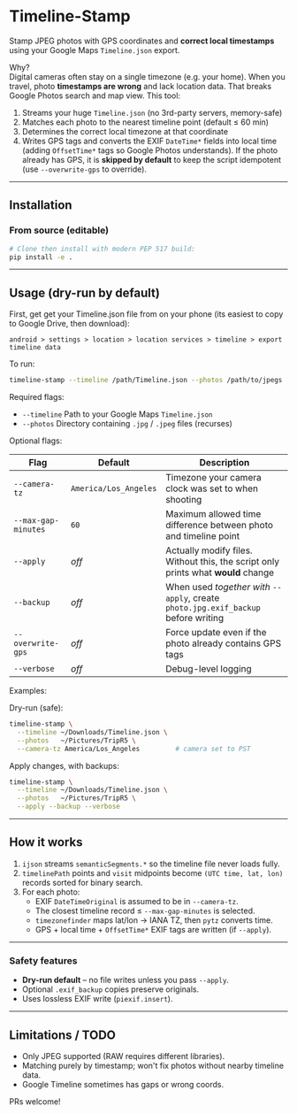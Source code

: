 # Timeline-Stamp

Stamp JPEG photos with GPS coordinates and **correct local timestamps** using your Google Maps `Timeline.json` export.

Why?  
Digital cameras often stay on a single timezone (e.g. your home). When you travel, photo **timestamps are wrong** and lack location data. That breaks Google Photos search and map view. This tool:

1. Streams your huge `Timeline.json` (no 3rd-party servers, memory-safe)
2. Matches each photo to the nearest timeline point (default ≤ 60 min)
3. Determines the correct local timezone at that coordinate
4. Writes GPS tags and converts the EXIF `DateTime*` fields into local time (adding `OffsetTime*` tags so Google Photos understands). If the photo already has GPS, it is **skipped by default** to keep the script idempotent (use `--overwrite-gps` to override).

---

## Installation

### From source (editable)

```bash
# Clone then install with modern PEP 517 build:
pip install -e .
```

---

## Usage (dry-run by default)

First, get get your Timeline.json file from on your phone (its easiest to copy to Google Drive, then download):

`android > settings > location > location services > timeline > export timeline data`

To run:

```bash
timeline-stamp --timeline /path/Timeline.json --photos /path/to/jpegs [options]
```

Required flags:

* `--timeline`  Path to your Google Maps `Timeline.json`
* `--photos`    Directory containing `.jpg` / `.jpeg` files (recurses)

Optional flags:

| Flag | Default | Description |
|---|---|---|
| `--camera-tz` | `America/Los_Angeles` | Timezone your camera clock was set to when shooting |
| `--max-gap-minutes` | `60` | Maximum allowed time difference between photo and timeline point |
| `--apply` | *off* | Actually modify files. Without this, the script only prints what **would** change |
| `--backup` | *off* | When used *together with* `--apply`, create `photo.jpg.exif_backup` before writing |
| `--overwrite-gps` | *off* | Force update even if the photo already contains GPS tags |
| `--verbose` | *off* | Debug-level logging |

Examples:

Dry-run (safe):
```bash
timeline-stamp \
  --timeline ~/Downloads/Timeline.json \
  --photos   ~/Pictures/TripR5 \
  --camera-tz America/Los_Angeles         # camera set to PST
```

Apply changes, with backups:
```bash
timeline-stamp \
  --timeline ~/Downloads/Timeline.json \
  --photos   ~/Pictures/TripR5 \
  --apply --backup --verbose
```

---

## How it works

1. `ijson` streams `semanticSegments.*` so the timeline file never loads fully.
2. `timelinePath` points and `visit` midpoints become `(UTC time, lat, lon)` records sorted for binary search.
3. For each photo:  
   * EXIF `DateTimeOriginal` is assumed to be in `--camera-tz`.
   * The closest timeline record ≤ `--max-gap-minutes` is selected.
   * `timezonefinder` maps lat/lon -> IANA TZ, then `pytz` converts time.
   * GPS + local time + `OffsetTime*` EXIF tags are written (if `--apply`).

---

### Safety features

* **Dry-run default** – no file writes unless you pass `--apply`.
* Optional `.exif_backup` copies preserve originals.
* Uses lossless EXIF write (`piexif.insert`).

---

## Limitations / TODO

* Only JPEG supported (RAW requires different libraries).
* Matching purely by timestamp; won't fix photos without nearby timeline data.
* Google Timeline sometimes has gaps or wrong coords.

PRs welcome! 